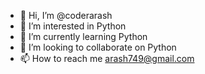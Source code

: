- 👋 Hi, I’m @coderarash
- 👀 I’m interested in Python
- 🌱 I’m currently learning Python
- 💞️ I’m looking to collaborate on Python
- 📫 How to reach me arash749@gmail.com

<!---
coderarash/coderarash is a ✨ special ✨ repository because its `README.md` (this file) appears on your GitHub profile.
You can click the Preview link to take a look at your changes.
--->
